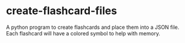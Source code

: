 # create-flashcard-files
A python program to create flashcards and place them into a JSON file. Each flashcard will have a colored symbol to help with memory.
